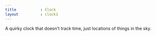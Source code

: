 ```yaml
---
title 			: Clock
layout			: clock1
---
```


A quirky clock that doesn't track time, just locations of things in the sky.  
